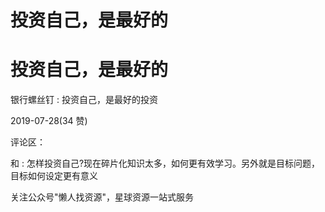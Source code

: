 # 投资自己，是最好的

# 投资自己，是最好的

银行螺丝钉 : 投资自己，是最好的投资

2019-07-28(34 赞)

评论区：

和 : 怎样投资自己?现在碎片化知识太多，如何更有效学习。另外就是目标问题，目标如何设定更有意义

关注公众号"懒人找资源"，星球资源一站式服务
